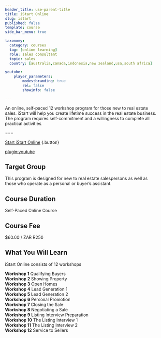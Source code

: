 ```yaml
---
header_title: use-parent-title
title: iStart Online
slug: istart
published: false
template: course
side_bar_menu: true

taxonomy:
  category: courses
  tag: [online learning]
  role: sales consultant
  topic: sales
  country: [australia,canada,indonesia,new zealand,usa,south africa]

youtube:
    player_parameters:
        modestbranding: true
        rel: false
        showinfo: false

---
```


An online, self-paced 12 workshop program for those new to real estate sales. iStart will help you create lifetime success in the real estate business. The program requires self-commitment and a willingness to complete all practical activities.

===

[Start iStart Online](/istart) {.button}

[plugin:youtube](https://www.youtube.com/watch?v=5hkyVoXiXhw)

## Target Group
This program is designed for new to real estate salespersons as well as those who operate as a personal or buyer’s assistant.

## Course Duration
Self-Paced Online Course

## Course Fee
$60.00 / ZAR R250

## What You Will Learn
iStart Online consists of 12 workshops
<div class="g-grid">
  <div class="g-block size-1-2 pure-u-1-2">
  <strong>Workshop 1</strong> Qualifying Buyers<br/>
  <strong>Workshop 2</strong> Showing Property<br/>
  <strong>Workshop 3</strong> Open Homes<br/>
  <strong>Workshop 4</strong> Lead Generation 1<br/>
  <strong>Workshop 5</strong> Lead Generation 2<br/>
  <strong>Workshop 6</strong> Personal Promotion<br/>
  </div>
  <div class="g-block size-1-2 pure-u-1-2">
  <strong>Workshop 7</strong> Closing the Sale<br/>
  <strong>Workshop 8</strong> Negotiating a Sale<br/>
  <strong>Workshop 9</strong> Listing Interview Preparation<br/>
  <strong>Workshop 10</strong> The Listing Interview 1<br/>
  <strong>Workshop 11</strong> The Listing Interview 2<br/>
  <strong>Workshop 12</strong> Service to Sellers<br/>
  </div>
</div>
